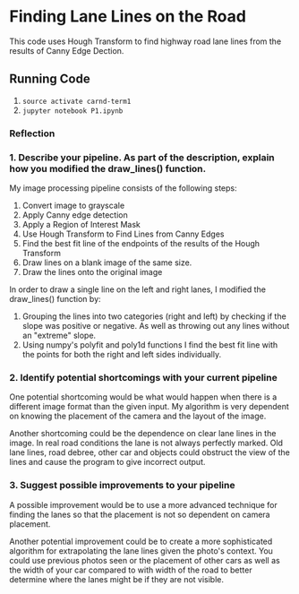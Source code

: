 # **Finding Lane Lines on the Road** 

This code uses Hough Transform to find highway road lane lines from the results of Canny Edge Dection.
## Running Code
1. `source activate carnd-term1`
2. `jupyter notebook P1.ipynb`
### Reflection

### 1. Describe your pipeline. As part of the description, explain how you modified the draw_lines() function.

My image processing pipeline consists of the following steps:
1. Convert image to grayscale
2. Apply Canny edge detection
3. Apply a Region of Interest Mask
4. Use Hough Transform to Find Lines from Canny Edges
5. Find the best fit line of the endpoints of the results of the Hough Transform 
6. Draw lines on a blank image of the same size. 
7. Draw the lines onto the original image 



In order to draw a single line on the left and right lanes, I modified the draw_lines() function by:
1. Grouping the lines into two categories (right and left) by checking if the slope was positive or negative.
As well as throwing out any lines without an "extreme" slope.
2. Using numpy's polyfit and poly1d functions I find the best fit line with the points for both the right and left sides individually.


### 2. Identify potential shortcomings with your current pipeline
One potential shortcoming would be what would happen when there is a different image format than the given
input. My algorithm is very dependent on knowing the placement of the camera and the layout of the image. 

Another shortcoming could be the dependence on clear lane lines in the image. In real road conditions the 
lane is not always perfectly marked. Old lane lines, road debree, other car and objects could obstruct the 
view of the lines and cause the program to give incorrect output.


### 3. Suggest possible improvements to your pipeline

A possible improvement would be to use a more advanced technique for finding the lanes so that the placement is
not so dependent on camera placement.

Another potential improvement could be to create a more sophisticated algorithm for extrapolating the lane lines
given the photo's context. You could use previous photos seen or the placement of other cars as well as the 
width of your car compared to with width of the road to better determine where the lanes might be if they are
not visible.
